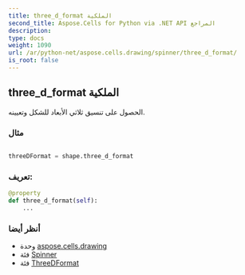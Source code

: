 ```yaml
---
title: three_d_format الملكية
second_title: Aspose.Cells for Python via .NET API المراجع
description:
type: docs
weight: 1090
url: /ar/python-net/aspose.cells.drawing/spinner/three_d_format/
is_root: false
---
```

##  three_d_format الملكية

الحصول على تنسيق ثلاثي الأبعاد للشكل وتعيينه.

###  مثال

```python

threeDFormat = shape.three_d_format

```
###  تعريف:
```python
@property
def three_d_format(self):
    ...
```

###  أنظر أيضا
* وحدة [aspose.cells.drawing](../../)
* فئة [Spinner](/cells/ar/python-net/aspose.cells.drawing/spinner)
* فئة [ThreeDFormat](/cells/ar/python-net/aspose.cells.drawing/threedformat)
